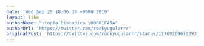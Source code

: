 ```yaml
---
date: 'Wed Sep 25 18:06:39 +0000 2019'
layout: like
authorName: "Utopía Distópica \U0001F49A"
authorUrl: 'https://twitter.com/rockyugularrr'
originalPost: 'https://twitter.com/rockyugularrr/status/1176920967039377414'
---
```

